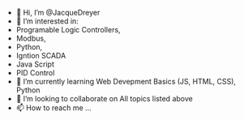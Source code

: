 - 👋 Hi, I’m @JacqueDreyer
- 👀 I’m interested in: 
-   Programable Logic Controllers, 
-   Modbus, 
-   Python, 
-   Igntion SCADA
-   Java Script
-   PID Control
- 🌱 I’m currently learning Web Devepment Basics (JS, HTML, CSS), Python
- 💞️ I’m looking to collaborate on All topics listed above
- 📫 How to reach me ...

<!---
JacqueDreyer/JacqueDreyer is a ✨ special ✨ repository because its `README.md` (this file) appears on your GitHub profile.
You can click the Preview link to take a look at your changes.
--->
